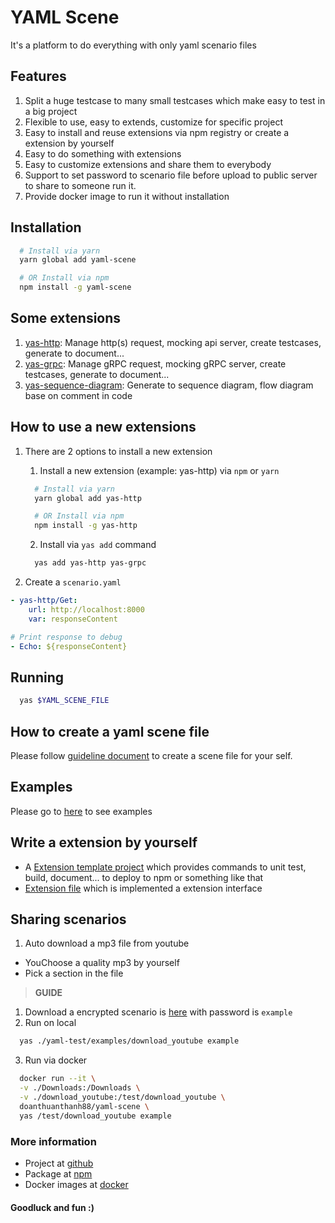 # YAML Scene
It's a platform to do everything with only yaml scenario files

## Features
1. Split a huge testcase to many small testcases which make easy to test in a big project
2. Flexible to use, easy to extends, customize for specific project
3. Easy to install and reuse extensions via npm registry or create a extension by yourself
5. Easy to do something with extensions
6. Easy to customize extensions and share them to everybody
7. Support to set password to scenario file before upload to public server to share to someone run it.
8. Provide docker image to run it without installation

## Installation
```sh
  # Install via yarn
  yarn global add yaml-scene

  # OR Install via npm
  npm install -g yaml-scene
```

## Some extensions
1. [yas-http](https://github.com/doanthuanthanh88/yas-http): Manage http(s) request, mocking api server, create testcases, generate to document...
2. [yas-grpc](https://github.com/doanthuanthanh88/yas-grpc): Manage gRPC request, mocking gRPC server, create testcases, generate to document...
3. [yas-sequence-diagram](https://github.com/doanthuanthanh88/yas-sequence-diagram): Generate to sequence diagram, flow diagram base on comment in code

## How to use a new extensions
1. There are 2 options to install a new extension
    1. Install a new extension (example: yas-http) via `npm` or `yarn`
    ```sh
      # Install via yarn
      yarn global add yas-http

      # OR Install via npm
      npm install -g yas-http
    ```
    2. Install via `yas add` command
    ```sh
      yas add yas-http yas-grpc
    ```

2. Create a `scenario.yaml` 
```yaml
- yas-http/Get:
    url: http://localhost:8000
    var: responseContent

# Print response to debug
- Echo: ${responseContent}
```

## Running
```sh
  yas $YAML_SCENE_FILE
```

## How to create a yaml scene file
Please follow [guideline document](./GUIDE.md) to create a scene file for your self.

## Examples
Please go to [here](./yaml-test/examples) to see examples

## Write a extension by yourself
- A [Extension template project](https://github.com/doanthuanthanh88/yaml-scene-extensions) which provides commands to unit test, build, document... to deploy to npm or something like that
- [Extension file](./yaml-test/examples/custom-extension/custom.js) which is implemented a extension interface

## Sharing scenarios

1. Auto download a mp3 file from youtube
  - YouChoose a quality mp3 by yourself  
  - Pick a section in the file  
  
  > **GUIDE**

  1. Download a encrypted scenario is [here](./yaml-test/examples/download_youtube) with password is `example`
  2. Run on local
  ```sh
    yas ./yaml-test/examples/download_youtube example
  ```
  3. Run via docker
  ```sh
    docker run --it \
    -v ./Downloads:/Downloads \
    -v ./download_youtube:/test/download_youtube \
    doanthuanthanh88/yaml-scene \
    yas /test/download_youtube example
  ```

### More information
- Project at [github](https://github.com/doanthuanthanh88/yaml-scene)
- Package at [npm](https://www.npmjs.com/package/yaml-scene)
- Docker images at [docker](https://hub.docker.com/repository/docker/doanthuanthanh88/yaml-scene)

#### Goodluck and fun :)